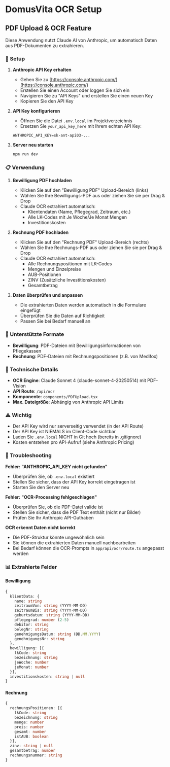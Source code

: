 # DomusVita OCR Setup

## PDF Upload & OCR Feature

Diese Anwendung nutzt Claude AI von Anthropic, um automatisch Daten aus PDF-Dokumenten zu extrahieren.

### 🚀 Setup

1. **Anthropic API Key erhalten**
   - Gehen Sie zu [https://console.anthropic.com/](https://console.anthropic.com/)
   - Erstellen Sie einen Account oder loggen Sie sich ein
   - Navigieren Sie zu "API Keys" und erstellen Sie einen neuen Key
   - Kopieren Sie den API Key

2. **API Key konfigurieren**
   - Öffnen Sie die Datei `.env.local` im Projektverzeichnis
   - Ersetzen Sie `your_api_key_here` mit Ihrem echten API Key:
   ```
   ANTHROPIC_API_KEY=sk-ant-api03-...
   ```

3. **Server neu starten**
   ```bash
   npm run dev
   ```

### 📋 Verwendung

1. **Bewilligung PDF hochladen**
   - Klicken Sie auf den "Bewilligung PDF" Upload-Bereich (links)
   - Wählen Sie Ihre Bewilligungs-PDF aus oder ziehen Sie sie per Drag & Drop
   - Claude OCR extrahiert automatisch:
     - Klientendaten (Name, Pflegegrad, Zeitraum, etc.)
     - Alle LK-Codes mit Je Woche/Je Monat Mengen
     - Investitionskosten

2. **Rechnung PDF hochladen**
   - Klicken Sie auf den "Rechnung PDF" Upload-Bereich (rechts)
   - Wählen Sie Ihre Rechnungs-PDF aus oder ziehen Sie sie per Drag & Drop
   - Claude OCR extrahiert automatisch:
     - Alle Rechnungspositionen mit LK-Codes
     - Mengen und Einzelpreise
     - AUB-Positionen
     - ZINV (Zusätzliche Investitionskosten)
     - Gesamtbetrag

3. **Daten überprüfen und anpassen**
   - Die extrahierten Daten werden automatisch in die Formulare eingefügt
   - Überprüfen Sie die Daten auf Richtigkeit
   - Passen Sie bei Bedarf manuell an

### 🎯 Unterstützte Formate

- **Bewilligung**: PDF-Dateien mit Bewilligungsinformationen von Pflegekassen
- **Rechnung**: PDF-Dateien mit Rechnungspositionen (z.B. von Medifox)

### 🔧 Technische Details

- **OCR Engine**: Claude Sonnet 4 (claude-sonnet-4-20250514) mit PDF-Vision
- **API Route**: `/api/ocr`
- **Komponente**: `components/PDFUpload.tsx`
- **Max. Dateigröße**: Abhängig von Anthropic API Limits

### ⚠️ Wichtig

- Der API Key wird nur serverseitig verwendet (in der API Route)
- Der API Key ist NIEMALS im Client-Code sichtbar
- Laden Sie `.env.local` NICHT in Git hoch (bereits in .gitignore)
- Kosten entstehen pro API-Aufruf (siehe Anthropic Pricing)

### 🐛 Troubleshooting

**Fehler: "ANTHROPIC_API_KEY nicht gefunden"**
- Überprüfen Sie, ob `.env.local` existiert
- Stellen Sie sicher, dass der API Key korrekt eingetragen ist
- Starten Sie den Server neu

**Fehler: "OCR-Processing fehlgeschlagen"**
- Überprüfen Sie, ob die PDF-Datei valide ist
- Stellen Sie sicher, dass die PDF Text enthält (nicht nur Bilder)
- Prüfen Sie Ihr Anthropic API-Guthaben

**OCR erkennt Daten nicht korrekt**
- Die PDF-Struktur könnte ungewöhnlich sein
- Sie können die extrahierten Daten manuell nachbearbeiten
- Bei Bedarf können die OCR-Prompts in `app/api/ocr/route.ts` angepasst werden

### 📊 Extrahierte Felder

#### Bewilligung
```typescript
{
  klientData: {
    name: string
    zeitraumVon: string (YYYY-MM-DD)
    zeitraumBis: string (YYYY-MM-DD)
    geburtsdatum: string (YYYY-MM-DD)
    pflegegrad: number (2-5)
    debitor: string
    belegNr: string
    genehmigungsDatum: string (DD.MM.YYYY)
    genehmigungsNr: string
  },
  bewilligung: [{
    lkCode: string
    bezeichnung: string
    jeWoche: number
    jeMonat: number
  }],
  investitionskosten: string | null
}
```

#### Rechnung
```typescript
{
  rechnungsPositionen: [{
    lkCode: string
    bezeichnung: string
    menge: number
    preis: number
    gesamt: number
    istAUB: boolean
  }],
  zinv: string | null
  gesamtbetrag: number
  rechnungsnummer: string
}
```
